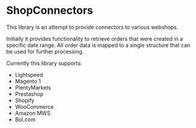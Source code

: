 # ShopConnectors
This library is an attempt to provide connectors to various webshops.

Initially it provides functionality to retrieve orders that were created in a specific date range. All order data is mapped to 
a single structure that can be used for further processing.

Currently this library supports:
- Lightspeed
- Magento 1
- PlentyMarkets
- Prestashop
- Shopify
- WooCommerce
- Amazon MWS
- Bol.com
